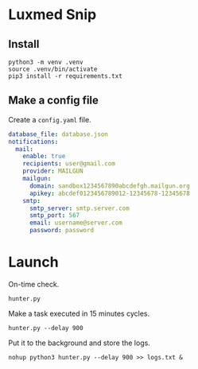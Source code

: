 # Luxmed Snip

## Install
```
python3 -m venv .venv
source .venv/bin/activate
pip3 install -r requirements.txt
```

## Make a config file
Create a `config.yaml` file.
```yaml
database_file: database.json
notifications:
  mail:
    enable: true
    recipients: user@gmail.com
    provider: MAILGUN
    mailgun:
      domain: sandbox1234567890abcdefgh.mailgun.org
      apikey: abcdef0123456789012-12345678-12345678
    smtp:
      smtp_server: smtp.server.com
      smtp_port: 567
      email: username@server.com
      password: password
```

# Launch
On-time check.
```
hunter.py
```

Make a task executed in 15 minutes cycles.
```
hunter.py --delay 900
```

Put it to the background and store the logs.
```
nohup python3 hunter.py --delay 900 >> logs.txt &
```